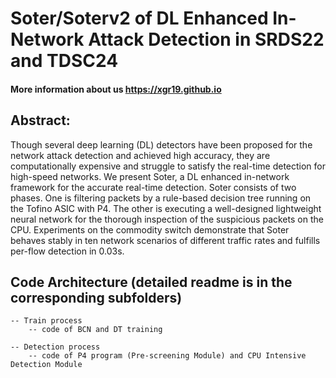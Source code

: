 # Soter/Soterv2 of DL Enhanced In-Network Attack Detection in SRDS22 and TDSC24
#### More information about us https://xgr19.github.io  

## Abstract:
Though several deep learning (DL) detectors have been proposed for the network attack detection and achieved high accuracy, they are computationally expensive and struggle to satisfy the real-time detection for high-speed networks. We present Soter, a DL enhanced in-network framework for the accurate real-time detection. Soter consists of two phases. One is filtering packets by a rule-based decision tree running on the Tofino ASIC with P4. The other is executing a well-designed lightweight neural network for the thorough inspection of the suspicious packets on the CPU. Experiments on the commodity switch demonstrate that Soter behaves stably in ten network scenarios of different traffic rates and fulfills per-flow detection in 0.03s.


## Code Architecture (detailed readme is in the corresponding subfolders)

```
-- Train process
	-- code of BCN and DT training
		
-- Detection process
	-- code of P4 program (Pre-screening Module) and CPU Intensive Detection Module

```
